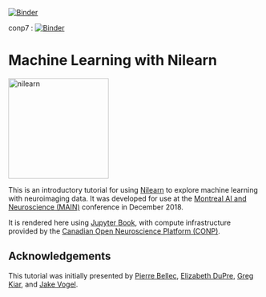 [![Binder](https://conp8.calculquebec.cloud/badge_logo.svg)](https://conp8.calculquebec.cloud/v2/gh/ltetrel/introML-book/master/?filepath=content/01)

conp7 : [![Binder](https://conp7.calculquebec.cloud/badge_logo.svg)](https://conp7.calculquebec.cloud/v2/gh/ltetrel/introML-book/master/?filepath=content/01)

# Machine Learning with Nilearn

<img src="https://nilearn.github.io/_static/nilearn-logo.png" alt="nilearn" width="200"/>

This is an introductory tutorial for using [Nilearn](http://nilearn.github.io) to explore machine learning with neuroimaging data.
It was developed for use at the [Montreal AI and Neuroscience (MAIN)](http://www.crm.umontreal.ca/2018/MAIN2018/index_e.php) conference in December 2018.

It is rendered here using [Jupyter Book](https://github.com/jupyter/jupyter-book),
with compute infrastructure provided by the [Canadian Open Neuroscience Platform (CONP)](http://conp.ca).

## Acknowledgements

This tutorial was initially presented by [Pierre Bellec](https://simexp.github.io/lab-website/),
[Elizabeth DuPre](https://elizabeth-dupre.com),
[Greg Kiar](http://gkiar.me),
and [Jake Vogel](https://scholar.google.ca/citations?user=1m6yqlwAAAAJ&hl=en).
